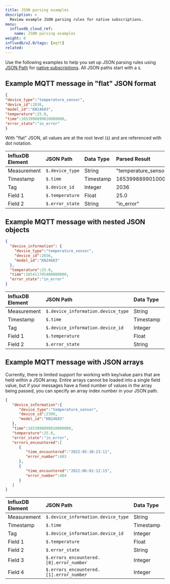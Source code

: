 ```yaml
---
title: JSON parsing examples
description: >
  Review example JSON parsing rules for native subscriptions.
menu:
  influxdb_cloud_ref:
    name: JSON parsing examples
weight: 8
influxdb/v2.0/tags: [mqtt]
related:
---
```


Use the following examples to help you set up JSON parsing rules using [JSON Path](https://jsonpath.com/) 
for [native subscriptions](/influxdb/cloud/write-data/no-code/native-subscriptions). All JSON paths start with a `$`.

## Example MQTT message in "flat" JSON format

```json
{
"device_type":"temperature_sensor",
"device_id":2036,
"model_id":"KN24683",
"temperature":25.0,
"time":1653998899010000000,
"error_state":"in_error"
}
```

With "flat" JSON, all values are at the root level (`$`) and are referenced with dot notation.

| InfluxDB Element | JSON Path       | Data Type | Parsed Result        |
| :--------------- | :-------------- | :-------- | :------------------- |
| Measurement      | `$.device_type` | String    | "temperature_sensor" |
| Timestamp        | `$.time`        | Timestamp | 1653998899010000000  |
| Tag              | `$.device_id`   | Integer   | 2036                 |
| Field 1          | `$.temperature` | Float     | 25.0                 |
| Field 2          | `$.error_state` | String    | "in_error"           |

## Example MQTT message with nested JSON objects 

```json
{
  "device_information": {
    "device_type":"temperature_sensor",
    "device_id":2036,
    "model_id":"KN24683"
  },
  "temperature":25.0,
  "time":165411795400000000,
  "error_state":"in_error"
}
```

| InfluxDB Element | JSON Path                          | Data Type | Parsed Result        |
| :--------------- | :--------------------------------- | :-------- | :------------------- |
| Measurement      | `$.device_information.device_type` | String    | "temperature_sensor" |
| Timestamp        | `$.time`                           | Timestamp | 1653998899010000000  |
| Tag              | `$.device_information.device_id`   | Integer   | 2036                 |
| Field 1          | `$.temperature`                    | Float     | 25.0                 |
| Field 2          | `$.error_state`                    | String    | "in_error"           |

## Example MQTT message with JSON arrays
Currently, there is limited support for working with key/value pairs that are held within 
a JSON array. Entire arrays cannot be loaded into a single field value, but if your messages 
have a fixed number of values in the array being passed, you can specify an array index number
in your JSON path.


```json
{
   "device_information":{
      "device_type":"temperature_sensor",
      "device_id":2309,
      "model_id":"KN24683"
   },
   "time":1653998899010000000,
   "temperature":25.0,
   "error_state":"in_error",
   "errors_encountered":[
      {
         "time_encountered":"2022:05:30:23:11",
         "error_number":403
      },
      {
         "time_encountered":"2022:06:01:12:15",
         "error_number":404
      }
   ]
}
```

| InfluxDB Element | JSON Path                               | Data Type | Parsed Result        |
| :--------------- | :-------------------------------------- | :-------- | :------------------- |
| Measurement      | `$.device_information.device_type`      | String    | "temperature_sensor" |
| Timestamp        | `$.time`                                | Timestamp | 1653998899010000000  |
| Tag              | `$.device_information.device_id`        | Integer   | 2036                 |
| Field 1          | `$.temperature`                         | Float     | 25.0                 |
| Field 2          | `$.error_state`                         | String    | "in_error"           |
| Field 3          | `$.errors_encountered.[0].error_number` | Integer   | 403                  |
| Field 4          | `$.errors_encountered.[1].error_number` | Integer   | 404                  |
